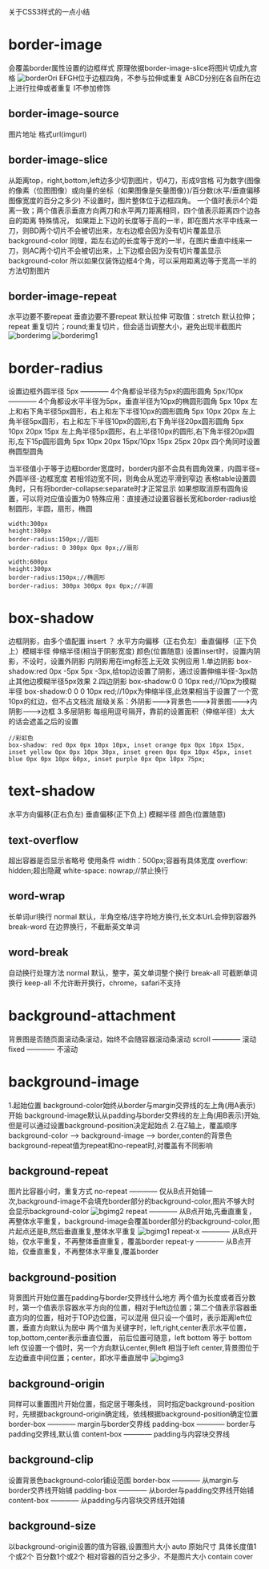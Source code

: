 关于CSS3样式的一点小结
# border-image
会覆盖border属性设置的边框样式
原理依据border-image-slice将图片切成九宫格
![borderOri](/images/borderOri.jpg)
EFGH位于边框四角，不参与拉伸或重复
ABCD分别在各自所在边上进行拉伸或者重复
I不参加修饰
## border-image-source
图片地址
格式url(imgurl) 
## border-image-slice
从距离top，right,bottom,left边多少切割图片，切4刀，形成9宫格
可为数字(图像的像素（位图图像）或向量的坐标（如果图像是矢量图像）)/百分数(水平/垂直偏移图像宽度的百分之多少)
不设置时，图片整体位于边框四角。
一个值时表示4个距离一致；两个值表示垂直方向两刀和水平两刀距离相同，四个值表示距离四个边各自的距离
特殊情况，
如果距上下边的长度等于高的一半，即在图片水平中线来一刀，则BD两个切片不会被切出来，左右边框会因为没有切片覆盖显示background-color
同理，距左右边的长度等于宽的一半，在图片垂直中线来一刀，则AC两个切片不会被切出来，上下边框会因为没有切片覆盖显示background-color
所以如果仅装饰边框4个角，可以采用距离边等于宽高一半的方法切割图片

## border-image-repeat
水平边要不要repeat 垂直边要不要repeat 默认拉伸
可取值：stretch 默认拉伸；repeat 重复切片；round;重复切片，但会适当调整大小，避免出现半截图片
![borderimg](/images/borderimg.jpg)
![borderimg1](/images/borderimg1.jpg)

# border-radius
设置边框外圆半径
5px ———— 4个角都设半径为5px的圆形圆角
5px/10px  ———— 4个角都设水平半径为5px，垂直半径为10px的椭圆形圆角
5px 10px  左上和右下角半径5px圆形，右上和左下半径10px的圆形圆角
5px 10px 20px  左上角半径5px圆形，右上和左下半径10px的圆形,右下角半径20px圆形圆角
5px 10px 20px 15px 左上角半径5px圆形，右上半径10px的圆形,右下角半径20px圆形,左下15p圆形圆角
5px 10px 20px 15px/10px 15px 25px 20px 四个角同时设置椭圆型圆角

当半径值小于等于边框border宽度时，border内部不会具有圆角效果，内圆半径=外圆半径-边框宽度
若相邻边宽不同，则角会从宽边平滑到窄边
表格table设置圆角时，只有将border-collapse:separate时才正常显示
如果想取消原有圆角设置，可以将对应值设置为0
特殊应用：直接通过设置容器长宽和border-radius绘制圆形，半圆，扇形，椭圆
```
width:300px
height:300px
border-radius:150px;//圆形
border-radius: 0 300px 0px 0px;//扇形

width:600px
height:300px
border-radius:150px;//椭圆形
border-radius: 300px 300px 0px 0px;//半圆
```
# box-shadow
边框阴影，由多个值配置
insert ？ 水平方向偏移（正右负左）垂直偏移（正下负上）模糊半径 伸缩半径(相当于阴影宽度) 颜色(位置随意)
设置insert时，设置内阴影，不设时，设置外阴影
内阴影用在img标签上无效
实例应用
1.单边阴影
box-shadow:red 0px -5px 5px -3px,给top边设置了阴影，通过设置伸缩半径-3px防止其他边模糊半径5px效果
2.四边阴影
box-shadow:0 0 10px red;//10px为模糊半径
box-shadow:0 0 0 10px red;//10px为伸缩半径,此效果相当于设置了一个宽10px的红边，但不占文档流
层级关系：外阴影--->背景色--->背景图--->内阴影--->边框
3.多层阴影
每组用逗号隔开，靠前的设置面积（伸缩半径）太大的话会遮盖之后的设置

```
//彩虹色
box-shadow: red 0px 0px 10px 10px, inset orange 0px 0px 10px 15px, inset yellow 0px 0px 10px 30px, inset green 0px 0px 10px 45px, inset blue 0px 0px 10px 60px, inset purple 0px 0px 10px 75px;
```

# text-shadow
水平方向偏移(正右负左) 垂直偏移(正下负上) 模糊半径 颜色(位置随意)
## text-overflow
超出容器是否显示省略号
使用条件
width：500px;容器有具体宽度
overflow: hidden;超出隐藏
white-space: nowrap;//禁止换行

## word-wrap
长单词url换行
normal 默认，半角空格/连字符地方换行,长文本UrL会伸到容器外
break-word 在边界换行，不截断英文单词
## word-break
自动换行处理方法
normal 默认，整字，英文单词整个换行
break-all 可截断单词换行
keep-all 不允许断开换行，chrome，safari不支持


# background-attachment
背景图是否随页面滚动条滚动，始终不会随容器滚动条滚动
scroll ———— 滚动
fixed ———— 不滚动
# background-image

1.起始位置
background-color始终从border与margin交界线的左上角(用A表示)开始
background-image默认从padding与border交界线的左上角(用B表示)开始,但是可以通过设置background-position决定起始点
2.在Z轴上，覆盖顺序
background-color ——> background-image ——> border,conten的背景色
background-repeat值为repeat和no-repeat时,对覆盖有不同影响

## background-repeat

图片比容器小时，重复方式
no-repeat ———— 仅从B点开始铺一次,background-image不会填充border部分的background-color,图片不够大时会显示background-color
![bgimg2](/images/bgimg2.png)
repeat ———— 从B点开始,先垂直重复，再整体水平重复，background-image会覆盖border部分的background-color,图片起点还是B,然后垂直重复,整体水平重复
![bgimg1](/images/bgimg1.png)
repeat-x ———— 从B点开始，仅水平重复，不再整体垂直重复，覆盖border
repeat-y ———— 从B点开始，仅垂直重复，不再整体水平重复,覆盖border

## background-position

背景图片开始位置在padding与border交界线什么地方
两个值为长度或者百分数时，第一个值表示容器水平方向的位置，相对于left边位置；第二个值表示容器垂直方向的位置，相对于TOP边位置，可以混用
但只设一个值时，表示距离left位置，垂直方向默认为居中
两个值为关键字时，left,right,center表示水平位置，top,bottom,center表示垂直位置，
前后位置可随意，left bottom 等于 bottom left
仅设置一个值时，另一个方向默认center,例left 相当于left center,背景图位于左边垂直中间位置；center，即水平垂直居中
![bgimg3](/images/bgimg3.png)

## background-origin

同样可以重置图片开始位置，指定居于哪条线，
同时指定background-position时，先根据background-origin确定线，依线根据background-position确定位置
border-box ———— margin与border交界线
padding-box ———— border与padding交界线,默认值
content-box ———— padding与内容块交界线

## background-clip
设置背景色background-color铺设范围
border-box ———— 从margin与border交界线开始铺
padding-box ———— 从border与padding交界线开始铺
content-box ———— 从padding与内容块交界线开始铺

## background-size
以background-origin设置的值为容器,设置图片大小
auto 原始尺寸
具体长度值1个或2个
百分数1个或2个 相对容器的百分之多少，不是图片大小
contain
cover



